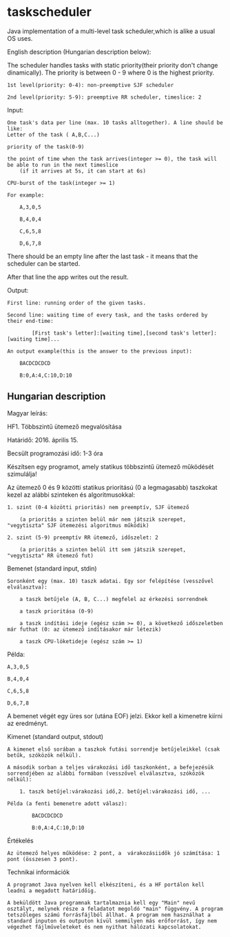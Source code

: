# taskscheduler
Java implementation of a multi-level task scheduler,which is alike a usual OS uses.

English description (Hungarian description below):

The scheduler handles tasks with static priority(their priority don't change dinamically). The priority is between 0 - 9 where 0 is the highest priority.

	1st level(priority: 0-4): non-preemptive SJF scheduler

	2nd level(priority: 5-9): preemptive RR scheduler, timeslice: 2

Input:

	One task's data per line (max. 10 tasks alltogether). A line should be like:
	Letter of the task ( A,B,C...)

	priority of the task(0-9)

	the point of time when the task arrives(integer >= 0), the task will be able to run in the next timeslice
		(if it arrives at 5s, it can start at 6s)

	CPU-burst of the task(integer >= 1)

	For example:

		A,3,0,5

		B,4,0,4

		C,6,5,8

		D,6,7,8

There should be an empty line after the last task - it means that the scheduler can be started.

After that line the app writes out the result.

Output:

	First line: running order of the given tasks.

	Second line: waiting time of every task, and the tasks ordered by their end-time:

			[First task's letter]:[waiting time],[second task's letter]:[waiting time]...

	An output example(this is the answer to the previous input):

		BACDCDCDCD

		B:0,A:4,C:10,D:10

Hungarian description
-------------------------------------------------------------------------------------------------
Magyar leírás:

HF1. Többszintű ütemező megvalósítása

Határidő: 2016. április 15. 

Becsült programozási idő: 1-3 óra


Készítsen egy programot, amely statikus többszintű ütemező működését szimulálja!

Az ütemező 0 és 9 közötti statikus prioritású (0 a legmagasabb) taszkokat kezel az alábbi szinteken és algoritmusokkal:

	1. szint (0-4 közötti prioritás) nem preemptív, SJF ütemező

		(a prioritás a szinten belül már nem játszik szerepet, "vegytiszta" SJF ütemezési algoritmus működik)

	2. szint (5-9) preemptív RR ütemező, időszelet: 2

		(a prioritás a szinten belül itt sem játszik szerepet, "vegytiszta" RR ütemező fut)

Bemenet (standard input, stdin)

	Soronként egy (max. 10) taszk adatai. Egy sor felépítése (vesszővel elválasztva):

		a taszk betűjele (A, B, C...) megfelel az érkezési sorrendnek

		a taszk prioritása (0-9)

		a taszk indítási ideje (egész szám >= 0), a következő időszeletben már futhat (0: az ütemező indításakor már létezik)

		a taszk CPU-löketideje (egész szám >= 1)

Példa:

	A,3,0,5

	B,4,0,4

	C,6,5,8

	D,6,7,8

A bemenet végét egy üres sor (utána EOF) jelzi. Ekkor kell a kimenetre kiírni az eredményt.

Kimenet (standard output, stdout)

	A kimenet első sorában a taszkok futási sorrendje betűjeleikkel (csak betűk, szóközök nélkül).

	A második sorban a teljes várakozási idő taszkonként, a befejezésük sorrendjében az alábbi formában (vesszővel elválasztva, szóközök nélkül):

		1. taszk betűjel:várakozási idő,2. betűjel:várakozási idő, ...

	Példa (a fenti bemenetre adott válasz):

			BACDCDCDCD

			B:0,A:4,C:10,D:10

Értékelés

	Az ütemező helyes működése: 2 pont, a  várakozásiidők jó számítása: 1 pont (összesen 3 pont).

Technikai információk

	A programot Java nyelven kell elkészíteni, és a HF portálon kell leadni a megadott határidőig.

	A beküldött Java programnak tartalmaznia kell egy "Main" nevű osztályt, melynek része a feladatot megoldó "main" függvény. A program tetszőleges számú forrásfájlból állhat. A program nem használhat a standard inputon és outputon kívül semmilyen más erőforrást, így nem végezhet fájlműveleteket és nem nyithat hálózati kapcsolatokat.
